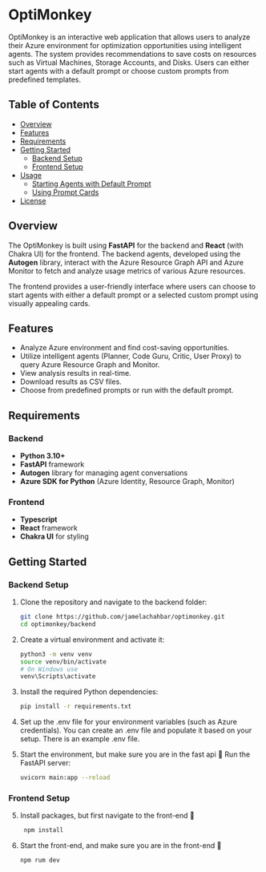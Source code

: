 # OptiMonkey

OptiMonkey is an interactive web application that allows users to analyze their Azure environment for optimization opportunities using intelligent agents. The system provides recommendations to save costs on resources such as Virtual Machines, Storage Accounts, and Disks. Users can either start agents with a default prompt or choose custom prompts from predefined templates.

## Table of Contents

- [Overview](#overview)
- [Features](#features)
- [Requirements](#requirements)
- [Getting Started](#getting-started)
  - [Backend Setup](#backend-setup)
  - [Frontend Setup](#frontend-setup)
- [Usage](#usage)
  - [Starting Agents with Default Prompt](#starting-agents-with-default-prompt)
  - [Using Prompt Cards](#using-prompt-cards)
- [License](#license)

## Overview

The OptiMonkey is built using **FastAPI** for the backend and **React** (with Chakra UI) for the frontend. The backend agents, developed using the **Autogen** library, interact with the Azure Resource Graph API and Azure Monitor to fetch and analyze usage metrics of various Azure resources.

The frontend provides a user-friendly interface where users can choose to start agents with either a default prompt or a selected custom prompt using visually appealing cards.

## Features

- Analyze Azure environment and find cost-saving opportunities.
- Utilize intelligent agents (Planner, Code Guru, Critic, User Proxy) to query Azure Resource Graph and Monitor.
- View analysis results in real-time.
- Download results as CSV files.
- Choose from predefined prompts or run with the default prompt.

## Requirements

### Backend
- **Python 3.10+**
- **FastAPI** framework
- **Autogen** library for managing agent conversations
- **Azure SDK for Python** (Azure Identity, Resource Graph, Monitor)

### Frontend
- **Typescript**
- **React** framework
- **Chakra UI** for styling

## Getting Started

### Backend Setup

1. Clone the repository and navigate to the backend folder:
   ```bash
   git clone https://github.com/jamelachahbar/optimonkey.git
   cd optimonkey/backend

2. Create a virtual environment and activate it:

    ```bash
    python3 -m venv venv
    source venv/bin/activate   
    # On Windows use 
    venv\Scripts\activate

3. Install the required Python dependencies:
    ```bash
    pip install -r requirements.txt
4. Set up the .env file for your environment variables (such as Azure credentials). You can create an .env file and populate it based on your setup. There is an example .env file.
5. Start the environment, but make sure you are in the fast api 📂
  Run the FastAPI server:
    ```bash
    uvicorn main:app --reload
 
### Frontend Setup
5. Install packages,  but first navigate to the front-end 📂 
   ```bash
    npm install
6. Start the front-end, and make sure you are in the front-end 📂 
   ```bash
   npm rum dev
   
